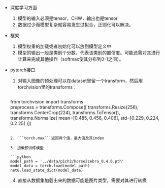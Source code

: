 - 深度学习方面
  
  1. 模型的输入必须是tensor，CHW，输出也是tensor
  2. 数据过少而模型复杂就容易发生过拟合，正则化可以解决。
  
- 框架
  1. 模型权重的加载或者初始化可以放到模型定义中
  2. 模型的输出一般是类别个分数，代表该类别的置信度。可能还需对其进行计算来完成其他操作（softmax使其分布到0-1之间）。
- pytorch接口
  1. 对输入图像的预处理可以在dataset里留一个transform，然后用torchvision里的transforms：

     ```python
  from torchvision import transforms	
  preprocess = transforms.Compose([
  transforms.Resize(256),
  transforms.CenterCrop(224),
  transforms.ToTensor(),
  transforms.Normalize(
  mean=[0.485, 0.456, 0.406],
  std=[0.229, 0.224, 0.2
     25]
  )])
     ```

  2. ```torch.max```返回两个值，最大值及其index

  3. 加载预训练模型

     ```python
     model_path = '../data/p1ch2/horse2zebra_0.4.0.pth'
     model_data = torch.load(model_path)
     netG.load_state_dict(model_data)
     ```

  4. 直接从数据集加载出来的数据可能是图片类型，需要对其进行转换